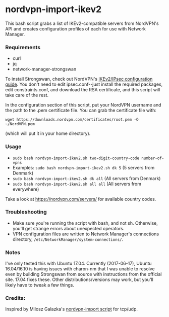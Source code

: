 # nordvpn-import-ikev2
This bash script grabs a list of IKEv2-compatible servers from NordVPN's API and creates configuration profiles of each for use with Network Manager.

### Requirements
* curl
* jq
* network-manager-strongswan

To install Strongswan, check out NordVPN's [IKEv2/IPsec configuration guide](https://nordvpn.com/tutorials/linux/ikev2ipsec/). You don't need to edit ipsec.conf--just install the required packages, edit constraints.conf, and download the RSA certificate, and this script will take care of the rest.

In the configuration section of this script, put your NordVPN username and the path to the .pem certificate file. You can grab the certificate file with:

`wget https://downloads.nordvpn.com/certificates/root.pem -O ~/NordVPN.pem`

(which will put it in your home directory).

### Usage
* `sudo bash nordvpn-import-ikev2.sh two-digit-country-code number-of-vpns`
* Examples: `sudo bash nordvpn-import-ikev2.sh dk 5` (5 servers from Denmark)
* `sudo bash nordvpn-import-ikev2.sh dk all` (All servers from Denmark)
* `sudo bash nordvpn-import-ikev2.sh all all` (All servers from everywhere)

Take a look at https://nordvpn.com/servers/ for available country codes.

### Troubleshooting
* Make sure you're running the script with bash, and not sh. Otherwise, you'll get strange errors about unexpected operators.
* VPN configuration files are written to Network Manager's connections directory, `/etc/NetworkManager/system-connections/`.

### Notes
I've only tested this with Ubuntu 17.04. Currently (2017-06-17), Ubuntu 16.04/16.10 is having issues with charon-nm that I was unable to resolve even by building Strongswan from source with instructions from the official site. 17.04 fixes these. Other distributions/versions may work, but you'll likely have to tweak a few things.

### Credits:
Inspired by Milosz Galazka's [nordvpn-import script](https://repository.sleeplessbeastie.eu/milosz/nordvpn-import/) for tcp/udp.
